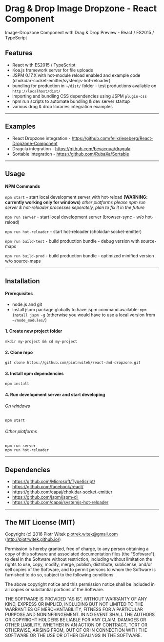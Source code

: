 # Drag & Drop Image Dropzone - React Component
Image-Dropzone Component with Drag & Drop Preview - React / ES2015 / TypeScript

## Features
- React with ES2015 / TypeScript
- Koa.js framework server for file uploads
- JSPM 0.17.X with hot-module reload enabled and example code (chokidar-socket-emitter/systemjs-hot-reloader)
- bundling for production in `~/dist/` folder - test productions available on `http://localhost/dist/`
- importing and bundling CSS dependencies using JSPM `plugin-css`
- npm run scripts to automate bundling & dev server startup
- various drag & drop libraries integration examples

---

## Examples
- React Dropzone integration - https://github.com/felixrieseberg/React-Dropzone-Component
- Dragula integration - https://github.com/bevacqua/dragula
- Sortable integration - https://github.com/RubaXa/Sortable

---

## Usage

#### NPM Commands

`npm start` - start local development server with hot-reload **(WARNING: currently working only for windows)**
*other platforms please npm run server & hot-reloader processes seperately, plan to fix it in the future*

`npm run server` - start local development server (browser-sync - w/o hot-reload)

`npm run hot-reloader` - start hot-reloader (chokidar-socket-emitter)

`npm run build-test` - build production bundle - debug version with source-maps

`npm run build-prod` - build production bundle - optimized minified version w/o source-maps

---

## Installation

#### Prerequisites
- node.js and git
- install jspm package globally to have jspm command available: `npm install jspm -g` (otherwise you would have to use a local version from `~/node_modules/`)


#### 1. Create new project folder
    mkdir my-project && cd my-project

#### 2. Clone repo
    git clone https://github.com/piotrwitek/react-dnd-dropzone.git

#### 3. Install npm dependencies
    npm install

#### 4. Run development server and start developing
###### On windows
    npm start
###### Other platforms
    npm run server
    npm run hot-reloader

---

## Dependencies
- https://github.com/Microsoft/TypeScript/
- https://github.com/facebook/react/
- https://github.com/capaj/chokidar-socket-emitter
- https://github.com/jspm/jspm-cli
- https://github.com/capaj/systemjs-hot-reloader

---

## The MIT License (MIT)

Copyright (c) 2016 Piotr Witek <piotrek.witek@gmail.com> (http://piotrwitek.github.io/)

Permission is hereby granted, free of charge, to any person obtaining a copy
of this software and associated documentation files (the "Software"), to deal
in the Software without restriction, including without limitation the rights
to use, copy, modify, merge, publish, distribute, sublicense, and/or sell
copies of the Software, and to permit persons to whom the Software is
furnished to do so, subject to the following conditions:

The above copyright notice and this permission notice shall be included in all
copies or substantial portions of the Software.

THE SOFTWARE IS PROVIDED "AS IS", WITHOUT WARRANTY OF ANY KIND, EXPRESS OR
IMPLIED, INCLUDING BUT NOT LIMITED TO THE WARRANTIES OF MERCHANTABILITY,
FITNESS FOR A PARTICULAR PURPOSE AND NONINFRINGEMENT. IN NO EVENT SHALL THE
AUTHORS OR COPYRIGHT HOLDERS BE LIABLE FOR ANY CLAIM, DAMAGES OR OTHER
LIABILITY, WHETHER IN AN ACTION OF CONTRACT, TORT OR OTHERWISE, ARISING FROM,
OUT OF OR IN CONNECTION WITH THE SOFTWARE OR THE USE OR OTHER DEALINGS IN THE
SOFTWARE.
